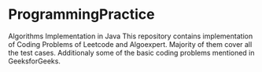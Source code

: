 # ProgrammingPractice
Algorithms Implementation in Java
This repository contains implementation of Coding Problems of Leetcode and Algoexpert.
Majority of them cover all the test cases. Additionaly some of the basic coding problems mentioned in GeeksforGeeks.
